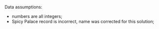 Data assumptions:

* numbers are all integers;
* Spicy Palace record is incorrect, name was corrected for this solution;
